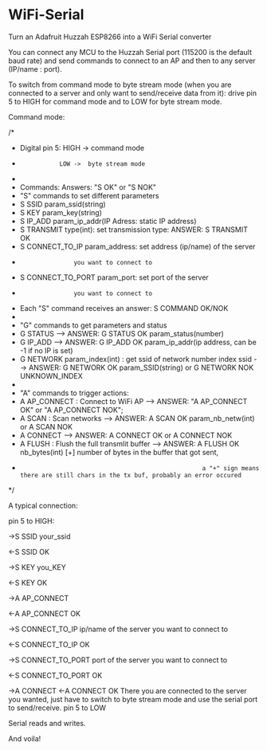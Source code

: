 # WiFi-Serial
Turn an Adafruit Huzzah ESP8266 into a WiFi Serial converter 

You can connect any MCU to the Huzzah Serial port (115200 is the default baud rate) and send commands to connect to an AP and then to any server (IP/name : port).

To switch from command mode to byte stream mode (when you are connected to a server and only want to send/receive data from it): drive pin 5 to HIGH for command mode and to LOW for byte stream mode.

Command mode:

/*
 * Digital pin 5: HIGH -> command mode
 *                LOW ->  byte stream mode
 *                
 * Commands: Answers: "S OK" or "S NOK"
 * "S" commands to set different parameters
 * S SSID param_ssid(string)
 * S KEY param_key(string)
 * S IP_ADD param_ip_addr(IP Adress: static IP address)
 * S TRANSMIT type(int): set transmission type: ANSWER: S TRANSMIT OK 
 * S CONNECT_TO_IP param_address: set address (ip/name) of the server
 *   		   		  you want to connect to
 * S CONNECT_TO_PORT param_port:  set port of the server
 *   		   		  you want to connect to
 * Each "S" command receives an answer: S COMMAND OK/NOK
 * 
 * "G" commands to get parameters and status
 *  G STATUS --> ANSWER: G STATUS OK param_status(number)
 *  G IP_ADD --> ANSWER: G IP_ADD OK param_ip_addr(ip address, can be -1 if no IP is set)
 *  G NETWORK param_index(int) : get ssid of network number index ssid --> ANSWER: G NETWORK OK param_SSID(string) or G NETWORK NOK UNKNOWN_INDEX
 * 
 * "A" commands to trigger actions:
 * A AP_CONNECT : Connect to WiFi AP  --> ANSWER: "A AP_CONNECT OK" or "A AP_CONNECT NOK";
 * A SCAN : Scan networks --> ANSWER: A SCAN OK param_nb_netw(int) or A SCAN NOK
 * A CONNECT --> ANSWER: A CONNECT OK or A CONNECT NOK
 * A FLUSH : Flush the full transmlit buffer --> ANSWER:  A FLUSH OK nb_bytes(int) [+] number of bytes in the buffer that got sent,
 *                                                        a "+" sign means there are still chars in the tx buf, probably an error occured
 */


A typical connection:

pin 5 to HIGH:

->S SSID your_ssid

<-S SSID OK

->S KEY you_KEY

<-S KEY OK

->A AP_CONNECT

<-A AP_CONNECT OK

->S CONNECT_TO_IP ip/name of the server you want to connect to

<-S CONNECT_TO_IP OK

->S CONNECT_TO_PORT port of the server you want to connect to

<-S CONNECT_TO_PORT OK

->A CONNECT
<-A CONNECT OK
There you are connected to the server you wanted, just have to switch to byte stream mode and use the serial port to send/receive.
pin 5 to LOW

Serial reads and writes.

And voila!

